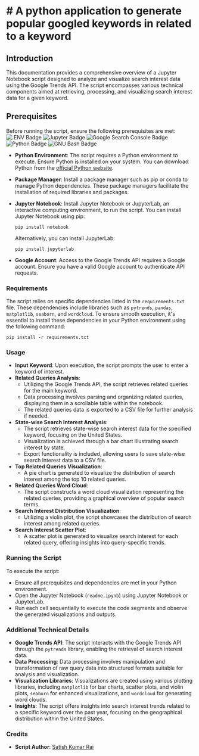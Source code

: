 # # A python application to generate popular googled keywords in related to a keyword

## Introduction
This documentation provides a comprehensive overview of a Jupyter Notebook script designed to analyze and visualize search interest data using the Google Trends API. The script encompasses various technical components aimed at retrieving, processing, and visualizing search interest data for a given keyword.

## Prerequisites
Before running the script, ensure the following prerequisites are met:
![.ENV Badge](https://img.shields.io/badge/.ENV-ECD53F?logo=dotenv&logoColor=000&style=for-the-badge)
![Jupyter Badge](https://img.shields.io/badge/Jupyter-F37626?logo=jupyter&logoColor=fff&style=for-the-badge)
![Google Search Console Badge](https://img.shields.io/badge/Google%20Search%20Console-458CF5?logo=googlesearchconsole&logoColor=fff&style=for-the-badge)
![Python Badge](https://img.shields.io/badge/Python-3776AB?logo=python&logoColor=fff&style=for-the-badge)
![GNU Bash Badge](https://img.shields.io/badge/GNU%20Bash-4EAA25?logo=gnubash&logoColor=fff&style=for-the-badge)

- **Python Environment**: The script requires a Python environment to execute. Ensure Python is installed on your system. You can download Python from the [official Python website](https://www.python.org/downloads/).

- **Package Manager**: Install a package manager such as pip or conda to manage Python dependencies. These package managers facilitate the installation of required libraries and packages.

- **Jupyter Notebook**: Install Jupyter Notebook or JupyterLab, an interactive computing environment, to run the script. You can install Jupyter Notebook using pip:
    ```
    pip install notebook
    ```
    Alternatively, you can install JupyterLab:
    ```
    pip install jupyterlab
    ```

- **Google Account**: Access to the Google Trends API requires a Google account. Ensure you have a valid Google account to authenticate API requests.

### Requirements
The script relies on specific dependencies listed in the `requirements.txt` file. These dependencies include libraries such as `pytrends`, `pandas`, `matplotlib`, `seaborn`, and `wordcloud`. To ensure smooth execution, it's essential to install these dependencies in your Python environment using the following command:
```
pip install -r requirements.txt
```

### Usage
- **Input Keyword**: Upon execution, the script prompts the user to enter a keyword of interest.
- **Related Queries Analysis**:
    - Utilizing the Google Trends API, the script retrieves related queries for the main keyword.
    - Data processing involves parsing and organizing related queries, displaying them in a scrollable table within the notebook.
    - The related queries data is exported to a CSV file for further analysis if needed.
- **State-wise Search Interest Analysis**:
    - The script retrieves state-wise search interest data for the specified keyword, focusing on the United States.
    - Visualization is achieved through a bar chart illustrating search interest by state.
    - Export functionality is included, allowing users to save state-wise search interest data to a CSV file.
- **Top Related Queries Visualization**:
    - A pie chart is generated to visualize the distribution of search interest among the top 10 related queries.
- **Related Queries Word Cloud**:
    - The script constructs a word cloud visualization representing the related queries, providing a graphical overview of popular search terms.
- **Search Interest Distribution Visualization**:
    - Utilizing a violin plot, the script showcases the distribution of search interest among related queries.
- **Search Interest Scatter Plot**:
    - A scatter plot is generated to visualize search interest for each related query, offering insights into query-specific trends.

### Running the Script
To execute the script:
- Ensure all prerequisites and dependencies are met in your Python environment.
- Open the Jupyter Notebook (`readme.ipynb`) using Jupyter Notebook or JupyterLab.
- Run each cell sequentially to execute the code segments and observe the generated visualizations and outputs.

### Additional Technical Details
- **Google Trends API**: The script interacts with the Google Trends API through the `pytrends` library, enabling the retrieval of search interest data.
- **Data Processing**: Data processing involves manipulation and transformation of raw query data into structured formats suitable for analysis and visualization.
- **Visualization Libraries**: Visualizations are created using various plotting libraries, including `matplotlib` for bar charts, scatter plots, and violin plots, `seaborn` for enhanced visualizations, and `wordcloud` for generating word clouds.
- **Insights**: The script offers insights into search interest trends related to a specific keyword over the past year, focusing on the geographical distribution within the United States.

### Credits
- **Script Author**: [Satish Kumar Rai](https://github.com/kumarsatish23)
